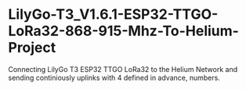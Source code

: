 # LilyGo-T3_V1.6.1-ESP32-TTGO-LoRa32-868-915-Mhz-To-Helium-Project
Connecting LilyGo T3 ESP32 TTGO LoRa32 to the Helium Network and sending continiously uplinks with 4 defined in advance, numbers.
